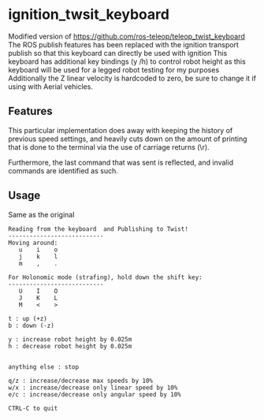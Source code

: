 # ignition_twsit_keyboard
Modified version of  https://github.com/ros-teleop/teleop_twist_keyboard
The ROS publish features has been replaced with the ignition transport publish so that this keyboard can directly be used with ignition
This keyboard has additional key bindings (y /h) to control robot height as this keyboard will be used for a legged robot testing for my purposes
Additionally the Z linear velocity is hardcoded to zero, be sure to change it if using with Aerial vehicles.

## Features

This particular implementation does away with keeping the history of previous speed settings, and heavily cuts down on the amount of printing that is done to the terminal via the use of carriage returns (\r).

Furthermore, the last command that was sent is reflected, and invalid commands are identified as such.


## Usage

Same as the original

```
Reading from the keyboard  and Publishing to Twist!
---------------------------
Moving around:
   u    i    o
   j    k    l
   m    ,    .

For Holonomic mode (strafing), hold down the shift key:
---------------------------
   U    I    O
   J    K    L
   M    <    >

t : up (+z)
b : down (-z)

y : increase robot height by 0.025m
h : decrease robot height by 0.025m


anything else : stop

q/z : increase/decrease max speeds by 10%
w/x : increase/decrease only linear speed by 10%
e/c : increase/decrease only angular speed by 10%

CTRL-C to quit
```

